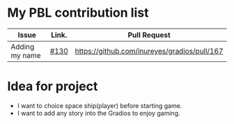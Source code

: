 My PBL contribution list
========================

| Issue                    | Link.   | Pull Request |
|--------------------------|---------|--------------|
| Adding my name | [#130](https://github.com/inureyes/gradios/issues/130) | https://github.com/inureyes/gradios/pull/167 |

Idea for project
================

 * I want to choice space ship(player) before starting game.
 * I want to add any story into the Gradios to enjoy gaming.